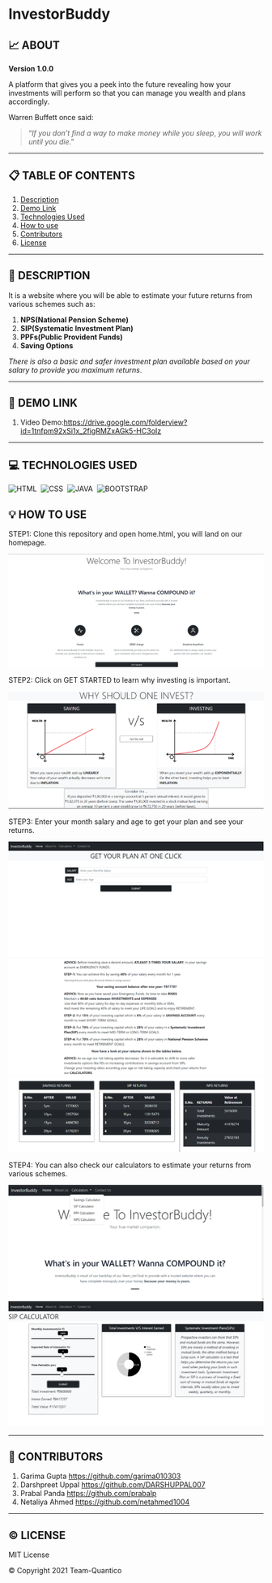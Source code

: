 #  InvestorBuddy

## :chart_with_upwards_trend: ABOUT

**Version 1.0.0**

A platform that gives you a peek into the future revealing how your investments will perform so that you can manage you 
wealth and plans accordingly.

Warren Buffett once said:

>“*If you don’t find a way to make money while you sleep*,
>*you will work until you die*.”

---

## :clipboard: TABLE OF CONTENTS

1. [Description](#description)
2. [Demo Link](#demo-link)
3. [Technologies Used](#tech-used)
4. [How to use](#how-to-use)
5. [Contributors](#contributors)
6. [License](#license)

---
<a name="description"></a>
## :page_with_curl: DESCRIPTION

It is a website where you will be able to estimate your future returns from various schemes such as:

1. **NPS(National Pension Scheme)**
2. **SIP(Systematic Investment Plan)**
3. **PPFs(Public Provident Funds)**
4. **Saving Options**

*There is also a basic and safer investment plan available based on your salary to provide you maximum returns*.

---
<a name="demo-link"></a>
## :paperclip: DEMO LINK

1. Video Demo:https://drive.google.com/folderview?id=1tnfpm92xSi1x_2figRMZxAGk5-HC3oIz

---
<a name="tech-used"></a>
##  :computer: TECHNOLOGIES USED

![HTML](https://img.shields.io/badge/html5%20-%23E34F26.svg?&style=for-the-badge&logo=html5&logoColor=white)&nbsp;
![CSS](https://img.shields.io/badge/css3%20-%231572B6.svg?&style=for-the-badge&logo=css3&logoColor=white)&nbsp;
![JAVA](https://img.shields.io/badge/javascript%20-%231572B6.svg?&style=for-the-badge&logo=javascript&logoColor=white)&nbsp;
![BOOTSTRAP](https://img.shields.io/badge/bootstrap%20-%231572B6.svg?&style=for-the-badge&logo=bootstrap&logoColor=white)&nbsp;
<br>

<a name="how-to-use"></a>
## :bulb: HOW TO USE

STEP1: Clone this repository and open home.html, you will land on our homepage.

![alt text](https://github.com/Team-Quantico/InvestorBuddy/blob/main/1.png)

STEP2: Click on GET STARTED to learn why investing is important.

![alt text](https://github.com/Team-Quantico/InvestorBuddy/blob/main/2.png)

STEP3: Enter your month salary and age to get your plan and see your returns.

![alt text](https://github.com/Team-Quantico/InvestorBuddy/blob/main/3.png) 
![alt text](https://github.com/Team-Quantico/InvestorBuddy/blob/main/4.png)
![alt text](https://github.com/Team-Quantico/InvestorBuddy/blob/main/5.png)

STEP4: You can also check our calculators to estimate your returns from various schemes.

![alt text](https://github.com/Team-Quantico/InvestorBuddy/blob/main/6.png)
![alt text](https://github.com/Team-Quantico/InvestorBuddy/blob/main/7.png)


---
<a name="contributors"></a>

## :raising_hand: CONTRIBUTORS

1. Garima Gupta https://github.com/garima010303
2. Darshpreet Uppal https://github.com/DARSHUPPAL007
3. Prabal Panda https://github.com/prabalp
4. Netaliya Ahmed https://github.com/netahmed1004

---

<a name="license"></a>
##  :copyright: LICENSE

MIT License

:copyright: Copyright 2021 Team-Quantico

